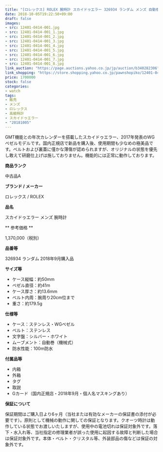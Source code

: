 ```yaml
---
title: "[ロレックス] ROLEX 腕時計 スカイドゥエラー 326934 ランダム メンズ 自動巻 美品 国内正規品"
date: 2018-10-05T19:22:50+09:00
draft: false
images:
- src: 12401-0414-001.jpg
- src: 12401-0414-001_1.jpg
- src: 12401-0414-001_2.jpg
- src: 12401-0414-001_3.jpg
- src: 12401-0414-001_4.jpg
- src: 12401-0414-001_5.jpg
- src: 12401-0414-001_6.jpg
- src: 12401-0414-001_7.jpg
- src: 12401-0414-001_8.jpg
link_auction: "https://page.auctions.yahoo.co.jp/jp/auction/b340282306"
link_shopping: "https://store.shopping.yahoo.co.jp/pawnshopiko/12401-0414-001.html"
price: 1700000
stock: false
categories:
- watch
tags:
- 販売
- メンズ
- ロレックス
- 高級時計
- スカイドゥエラー
- "20181005"
---
```

GMT機能との年次カレンダーを搭載したスカイドゥエラー、2017年発表のWGベゼルモデルです。国内正規店で新品を購入後、使用期間も少なめの極美品です。ベルトおよび裏蓋に僅かな薄傷が認められますが、オリジナルの状態を優先し敢えて研磨仕上げは施しておりません。機能的には正常に動作しております。

**商品ランク**

中古品A

**ブランド / メーカー**

ロレックス / ROLEX

**品名**

スカイドゥエラー メンズ 腕時計

** 参考価格 **

1,370,000（税別）

**品番等**

326934 ランダム 2018年9月購入品

**サイズ等**
- ケース縦幅：約50mm
- ベゼル直径：約41m
- ケース厚さ：約13.6mm
- ベルト内周：腕周り20cm位まで
- 重さ：約179.5g

**仕様等**
- ケース：ステンレス・WGベゼル
- ベルト：ステンレス
- 文字盤：シルバー・ホワイト
- ムーブメント：自動巻（機械式）
- 防水性能：100m防水

**付属品等**
- 内箱
- 外箱
- タグ
- 取説
- Gカード（国内正規店・2018年9月・個人名マスキングあり）

**保証について**

保証期間はご購入日より6ヶ月（当社または有効なメーカーの保証書の添付が必要です）。原則として機械の動作に関しての保証となります。クオーツ時計は動作している状態でお渡しいたしますが、使用中の電池切れは保証対象外です。落下・水入れ等、当社指定の修理業者が誤った使用に起因する故障と判断した場合は保証対象外です。本体・ベルト・クリスタル等、外装部品の傷などは保証の対象外です。
